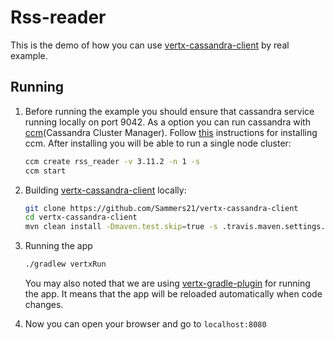 # Rss-reader

This is the demo of how you can use [vertx-cassandra-client](https://github.com/Sammers21/vertx-cassandra-client) by real example.


## Running

1. Before running the example you should ensure that cassandra service running locally on port 9042.
As a option you can run cassandra with [ccm](https://github.com/riptano/ccm#installation)(Cassandra Cluster Manager).
Follow [this](https://github.com/riptano/ccm#installation) instructions for installing ccm.
After installing you will be able to run a single node cluster:
    ```bash
    ccm create rss_reader -v 3.11.2 -n 1 -s
    ccm start
    ```

2. Building [vertx-cassandra-client](https://github.com/Sammers21/vertx-cassandra-client) locally:
    ```bash
    git clone https://github.com/Sammers21/vertx-cassandra-client
    cd vertx-cassandra-client
    mvn clean install -Dmaven.test.skip=true -s .travis.maven.settings.xml 
    ```
3. Running the app
    ```bash
    ./gradlew vertxRun
    ```
    You may also noted that we are using [vertx-gradle-plugin](https://github.com/jponge/vertx-gradle-plugin) for running the app.
    It means that the app will be reloaded automatically when code changes.
4. Now you can open your browser and go to `localhost:8080`